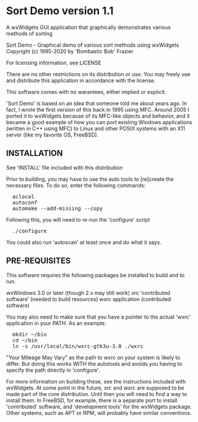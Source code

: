 # Sort Demo version 1.1
A wxWidgets GUI application that graphically demonstrates various methods of sorting


Sort Demo - Graphical demo of various sort methods using wxWidgets
Copyright (c) 1995-2020 by 'Bombastic Bob' Frazier

For licensing information, see LICENSE

There are no other restrictions on its distribution or use.  You may freely
use and distribute this application in accordance with the license.

This software comes with no warantees, either implied or explicit.

'Sort Demo' is based on an idea that someone told me about years ago.  In
fact, I wrote the first version of this back in 1995 using MFC.  Around
2005 I ported it to wxWidgets because of its MFC-like objects and behavior,
and it became a good example of how you can port existing Wiodows
applications (written in C++ using MFC) to Linux and other POSIX
systems with an X11 server (like my favorite OS, FreeBSD).


INSTALLATION
------------

See 'INSTALL' file included with this distribution

Prior to building, you may have to use the auto tools to [re]create
the necessary files.  To do so, enter the following commands:
<pre>
  aclocal
  autoconf
  automake --add-missing --copy
</pre>
Following this, you will need to re-run the 'configure' script
<pre>
  ./configure
</pre>
You could also run 'autoscan' at least once and do what it says.


PRE-REQUISITES
--------------

This software requires the following packages be installed to build
and to run.

wxWindows 3.0 or later (though 2.x may still work)
xrc 'contributed software' (needed to build resources)
wxrc application (contributed software)

You may also need to make sure that you have a pointer to the actual
'wxrc' application in your PATH.  As an example:
<pre>
  mkdir ~/bin
  cd ~/bin
  ln -s /usr/local/bin/wxrc-gtk3u-3.0 ./wxrc
</pre>
"Your Mileage May Vary" as the path to wxrc on your system is likely
to differ.  But doing this works WITH the autotools and avoids you
having to specify the path directly in 'configure'.


For more information on building these, see the instructions included
with wxWidgets.  At some point in the future, xrc and wxrc are supposed
to be made part of the core distribution.  Until then you will need to
find a way to install them.  In FreeBSD, for example, there is a separate
port to install 'contributed' software, and 'development tools' for the
wxWidgets package.  Other systems, such as APT or RPM, will probably have
similar conventions.


